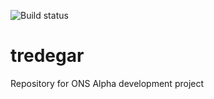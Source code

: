 ![Build status](https://travis-ci.org/ONSdigital/tredegar.svg)

tredegar
========

Repository for ONS Alpha development project
